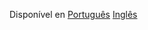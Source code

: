 Disponível en [Português](https://github.com/AppCivico/pegabot-backend/blob/master/documentation/README_PT.md) [Inglês](https://github.com/AppCivico/pegabot-backend/blob/master/documentation/README.md)

